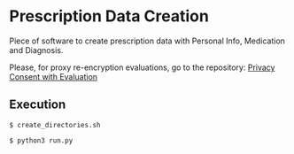 
# Prescription Data Creation

 Piece of software to create prescription data with Personal Info, Medication and Diagnosis.

 
Please, for proxy re-encryption evaluations, go to the repository: 
[Privacy Consent with Evaluation](https://github.com/rodrigodg1/e-prescription/tree/master/privacy-consent)

## Execution
    $ create_directories.sh
    
    $ python3 run.py

